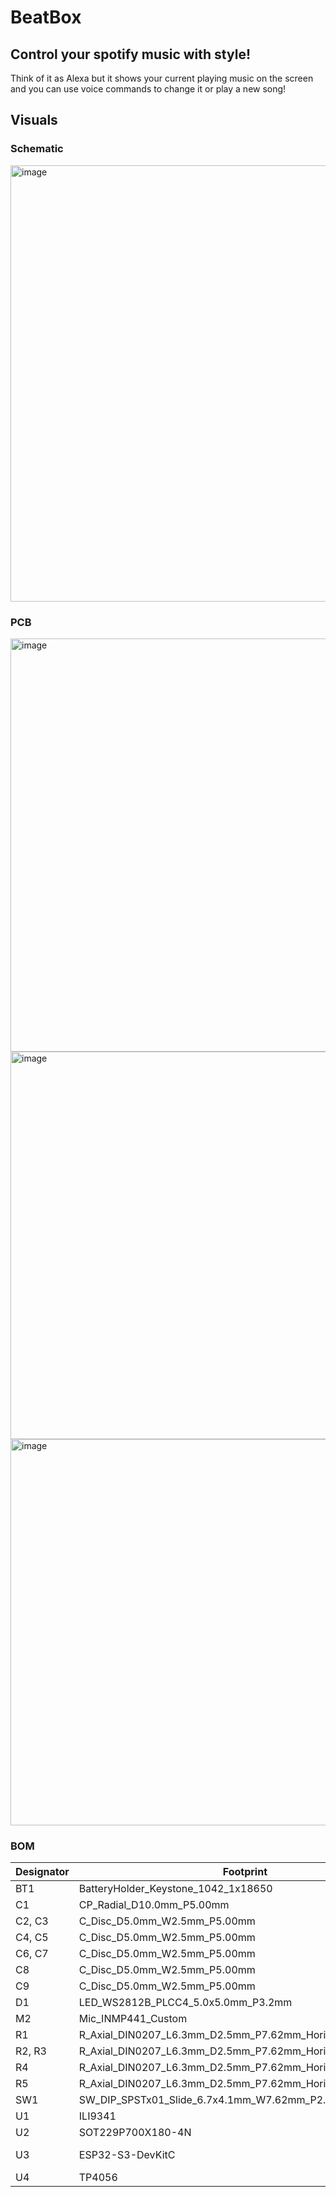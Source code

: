 # BeatBox
## Control your spotify music with style!
Think of it as Alexa but it shows your current playing music on the screen and you can use voice commands to change it or play a new song!

## Visuals

### Schematic
<img width="958" height="698" alt="image" src="https://github.com/user-attachments/assets/ad8e3eba-529a-4581-95c3-8f18b13d7784" />

### PCB

<img width="885" height="661" alt="image" src="https://github.com/user-attachments/assets/8eca38b0-0b9c-46c0-b49e-73bb396ad27d" />
<img width="1068" height="620" alt="image" src="https://github.com/user-attachments/assets/95ae386f-5bb2-4db8-9de3-e6afa64d3a93" />
<img width="1067" height="618" alt="image" src="https://github.com/user-attachments/assets/54df5ac8-7b33-4a81-b84f-ae97a5156115" />

### BOM

| Designator    | Footprint                                                | Quantity | Value         |
|--------------|-----------------------------------------------------------|----------|---------------|
| BT1          | BatteryHolder_Keystone_1042_1x18650                       | 1        | Battery_Cell  |
| C1           | CP_Radial_D10.0mm_P5.00mm                                 | 1        | 1000µF        |
| C2, C3       | C_Disc_D5.0mm_W2.5mm_P5.00mm                              | 2        | 0.1µF         |
| C4, C5       | C_Disc_D5.0mm_W2.5mm_P5.00mm                              | 2        | 4.7µF         |
| C6, C7       | C_Disc_D5.0mm_W2.5mm_P5.00mm                              | 2        | 10µF          |
| C8           | C_Disc_D5.0mm_W2.5mm_P5.00mm                              | 1        | 100µF         |
| C9           | C_Disc_D5.0mm_W2.5mm_P5.00mm                              | 1        | 0.1uF         |
| D1           | LED_WS2812B_PLCC4_5.0x5.0mm_P3.2mm                        | 1        | WS2812B       |
| M2           | Mic_INMP441_Custom                                       | 1        | ~             |
| R1           | R_Axial_DIN0207_L6.3mm_D2.5mm_P7.62mm_Horizontal          | 1        | 330           |
| R2, R3       | R_Axial_DIN0207_L6.3mm_D2.5mm_P7.62mm_Horizontal          | 2        | 10kΩ          |
| R4           | R_Axial_DIN0207_L6.3mm_D2.5mm_P7.62mm_Horizontal          | 1        | 100k          |
| R5           | R_Axial_DIN0207_L6.3mm_D2.5mm_P7.62mm_Horizontal          | 1        | 27k           |
| SW1          | SW_DIP_SPSTx01_Slide_6.7x4.1mm_W7.62mm_P2.54mm_LowProfile | 1        | SW_SPST       |
| U1           | ILI9341                                                  | 1        | TFT_320x240   |
| U2           | SOT229P700X180-4N                                        | 1        | AMS1117-3.3   |
| U3           | ESP32-S3-DevKitC                                         | 1        | ESP32-S3-DevKitC |
| U4           | TP4056                                                   | 1        | TP4056_Module |


